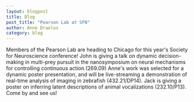 ```yaml
---
layout: blogpost
title: Blog
post_title: "Pearson Lab at SFN"
author: Anne Draelos
category: blog
---
```

Members of the Pearson Lab are heading to Chicago for this year's Society for Neuroscience conference! John is giving a talk on dynamic decision-making in multi-prey pursuit in the nanosymposium on neural mechanisms for controlling continuous action (269.09) Anne's work was selected for a dynamic poster presentation, and will be live-streaming a demonstration of real-time analysis of imaging in zebrafish (432.21/DP14). Jack is giving a poster on inferring latent descriptions of animal vocalizations (232.10/P13). Come by and see us!
<br>
<br>

